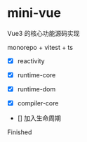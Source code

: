 # mini-vue

Vue3 的核心功能源码实现

monorepo + vitest + ts

- [x] reactivity

- [x] runtime-core

- [x] runtime-dom

- [x] compiler-core

- [] 加入生命周期

Finished
